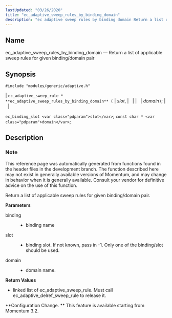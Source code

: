 ```yaml
---
lastUpdated: "03/26/2020"
title: "ec_adaptive_sweep_rules_by_binding_domain"
description: "ec adaptive sweep rules by binding domain Return a list of applicable sweep rules for given binding domain pair ec adaptive sweep rule ec adaptive sweep rules by binding domain slot domain ec binding slot slot const char domain This reference page was automatically generated from functions found in the..."
---
```


<a name="apis.ec_adaptive_sweep_rules_by_binding_domain"></a> 
## Name

ec_adaptive_sweep_rules_by_binding_domain — Return a list of applicable sweep rules for given binding/domain pair

## Synopsis

`#include "modules/generic/adaptive.h"`

| `ec_adaptive_sweep_rule * **ec_adaptive_sweep_rules_by_binding_domain** (` | <var class="pdparam">slot</var>, |   |
|   | <var class="pdparam">domain</var>`)`; |   |

`ec_binding_slot <var class="pdparam">slot</var>`;
`const char * <var class="pdparam">domain</var>`;<a name="idp46773200"></a> 
## Description

### Note

This reference page was automatically generated from functions found in the header files in the development branch. The function described here may not exist in generally available versions of Momentum, and may change in behavior when it is generally available. Consult your vendor for definitive advice on the use of this function.

Return a list of applicable sweep rules for given binding/domain pair.

**<a name="idp46776112"></a> Parameters**

<dl class="variablelist">

<dt>binding</dt>

<dd>

- binding name

</dd>

<dt>slot</dt>

<dd>

- binding slot. If not known, pass in -1\. Only one of the binding/slot should be used.

</dd>

<dt>domain</dt>

<dd>

- domain name.

</dd>

</dl>

**<a name="idp46782576"></a> Return Values**

- linked list of ec_adaptive_sweep_rule. Must call ec_adaptive_delref_sweep_rule to release it.

**Configuration Change. ** This feature is available starting from Momentum 3.2.
